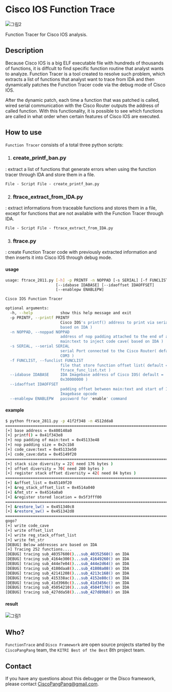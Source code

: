 # Cisco IOS Function Trace

![그림2](https://user-images.githubusercontent.com/56502205/71259830-a8046a80-237c-11ea-932f-f8c5ab7989a4.PNG)

Function Tracer for Cisco IOS analysis.



## Description

Because Cisco IOS is a big ELF executable file with hundreds of thousands of functions, it is diffcult to find specific function routine that analyst wants to analyze. Function Tracer is a tool created to resolve such problem, which extracts a list of functions that analyst want to trace from IDA and then dynamically patches the Function Tracer code via the debug mode of Cisco IOS.

After the dynamic patch, each time a function that was patched is called, wired serial communication with the Cisco Router outputs the address of  called function. With this functionality, it is possible to see which functions are called in what order when certain features of Cisco IOS are executed.



## How to use

`Function Tracer` consists of a total three python scripts:

1. ### **create_printf_ban.py**

: extract a list of functions that generate errors when using the function tracer through IDA and store them in a file.

``` 
File - Script File - create_printf_ban.py
```



2. ### **ftrace_extract_from_IDA.py**

: extract informations from traceable functions and stores them in a file, except for functions that are not available with the Function Tracer through IDA.

```
File - Script File - ftrace_extract_from_IDA.py
```



3. ### **ftrace.py**

: create Function Tracer code with previously extracted information and then inserts it into Cisco IOS through debug mode.

#### usage

```sh
usage: ftrace_2811.py [-h] -p PRINTF -n NOPPAD [-s SERIAL] [-f FUNCLIST]
                      [--idabase IDABASE] [--idaoffset IDAOFFSET]
                      [--enablepw ENABLEPW]

Cisco IOS Function Tracer

optional arguments:
  -h, --help            show this help message and exit
  -p PRINTF, --printf PRINTF
                        Cisco IOS's printf() address to print via serial(
                        based on IDA )
  -n NOPPAD, --noppad NOPPAD
                        address of nop padding attached to the end of a
                        main:text to inject code cave( based on IDA )
  -s SERIAL, --serial SERIAL
                        serial Port connected to the Cisco Router( default =
                        COM3 )
  -f FUNCLIST, --funclist FUNCLIST
                        file that store function offset list( default =
                        ftrace_func_list.txt )
  --idabase IDABASE     IDA Imagebase address of Cisco IOS( default =
                        0x30000000 )
  --idaoffset IDAOFFSET
                        padding offset between main:text and start of IDA
                        Imagebase opcode
  --enablepw ENABLEPW   password for 'enable' command
```



#### example

```sh
$ python ftrace_2811.py -p 41f2f348 -n 4512dda8
================================================================================
[+] base address = 0x400140a0
[+] printf() = 0x41f343e8
[+] nop padding of main:text = 0x45133e48
[+] nop padding size = 0x2c1b8
[+] code_cave:text = 0x45133e50
[+] code_cave:data = 0x45149f20
================================================================================
[+] stack size diversity = 22( need 176 bytes )
[+] offset diversity = 70( need 280 bytes )
[+] register stack offset diversity = 42( need 84 bytes )
================================================================================
[+] &offset_list = 0x45149f20
[+] &reg_stack_offset_list = 0x4514a040
[+] &fmt_str = 0x4514a0a0
[+] &register stored location = 0x5f3fff00
================================================================================
[+] &restore_lw() = 0x451340c8
[+] &restore_sw() = 0x451342d8
================================================================================
gogo?
[+] write code_cave
[+] write offset_list
[+] write reg_stack_offset_list
[+] write fmt_str
[DEBUG] Below addresses are based on IDA
[+] Tracing 252 functions....
[DEBUG] tracing sub_40357600()...sub_40352560() on IDA
[DEBUG] tracing sub_4164e300()...sub_41649260() on IDA
[DEBUG] tracing sub_444e7e04()...sub_444e2d64() on IDA
[DEBUG] tracing sub_4180daa8()...sub_41808a08() on IDA
[DEBUG] tracing sub_42141208()...sub_4213c168() on IDA
[DEBUG] tracing sub_415338ac()...sub_4152e80c() on IDA
[DEBUG] tracing sub_41d3960c()...sub_41d3456c() on IDA
[DEBUG] tracing sub_45054210()...sub_4504f170() on IDA
[DEBUG] tracing sub_427dda58()...sub_427d89b8() on IDA
```



#### result

![그림1](https://user-images.githubusercontent.com/56502205/71259848-b2beff80-237c-11ea-9d16-d959f06df1db.png)





## Who?

`FunctionTrace` and `Disco Framework` are open source projects started by the `CiscoPangPang` team, the `KITRI Best of the Best` 8th project team.



## Contact

If you have any questions about this debugger or the Disco framework, please contact CiscoPangPang@gmail.com.

